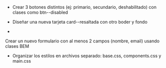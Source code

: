 - Crear 3 botones distintos (ej: primario, secundario, deshabilitado) con clases como btn--disabled

- Diseñar  una nueva tarjeta card--resaltada con otro boder y fondo
-
Crear un nuevo formulario con al menos 2 campos (nombre, email) usando clases BEM
- Organizar los estilos en archivos separado: base.css, components.css y main.css